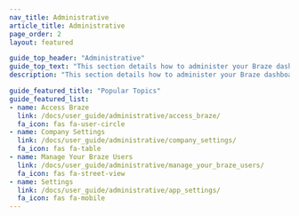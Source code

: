 ```yaml
---
nav_title: Administrative
article_title: Administrative
page_order: 2
layout: featured

guide_top_header: "Administrative"
guide_top_text: "This section details how to administer your Braze dashboard, including initial setup for integrations, dashboard administration, user permission management, and more."
description: "This section details how to administer your Braze dashboard, including initial setup for integrations, dashboard administration, user permission management, and more."

guide_featured_title: "Popular Topics"
guide_featured_list:
- name: Access Braze
  link: /docs/user_guide/administrative/access_braze/
  fa_icon: fas fa-user-circle
- name: Company Settings
  link: /docs/user_guide/administrative/company_settings/
  fa_icon: fas fa-table
- name: Manage Your Braze Users
  link: /docs/user_guide/administrative/manage_your_braze_users/
  fa_icon: fas fa-street-view
- name: Settings
  link: /docs/user_guide/administrative/app_settings/
  fa_icon: fas fa-mobile
---
```


<br> 
